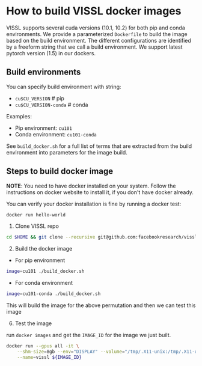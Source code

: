 # How to build VISSL docker images

VISSL supports several cuda versions (10.1, 10.2) for both pip and conda environments. We provide a parameterized `Dockerfile` to build the image based on the build environment. The different configurations are identified by a freeform string that we call a build environment. We support latest pytorch version (1.5) in our dockers.

## Build environments

You can specify build environment with string:
- `cu$CU_VERSION`          # pip
- `cu$CU_VERSION-conda`    # conda

Examples:
- Pip environment: `cu101`
- Conda environment: `cu101-conda`

See `build_docker.sh` for a full list of terms that are extracted from the build environment into parameters for the image build.


## Steps to build docker image

**NOTE**: You need to have docker installed on your system. Follow the instructions
on docker website to install it, if you don't have docker already.

You can verify your docker installation is fine by running a docker test:

```bash
docker run hello-world
```

1. Clone VISSL repo

```bash
cd $HOME && git clone --recursive git@github.com:facebookresearch/vissl.git && cd $HOME/vissl/
```

2. Build the docker image

- For pip environment

```bash
image=cu101 ./build_docker.sh
```

- For conda environment
```bash
image=cu101-conda ./build_docker.sh
```

This will build the image for the above permutation and then we can test this image

6. Test the image

run `docker images` and get the `IMAGE_ID` for the image we just built.

```bash
docker run --gpus all -it \
	--shm-size=8gb --env="DISPLAY" --volume="/tmp/.X11-unix:/tmp/.X11-unix:rw" \
	--name=vissl ${IMAGE_ID}
```
